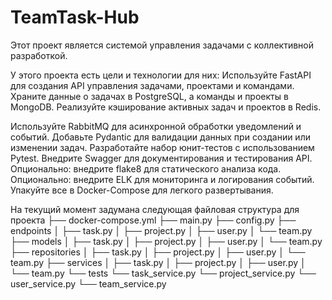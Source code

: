 # TeamTask-Hub
Этот проект является системой управления задачами с коллективной разработкой.

У этого проекта есть цели и технологии для них:
Используйте FastAPI для создания API управления задачами, проектами и командами.
Храните данные о задачах в PostgreSQL, а команды и проекты в MongoDB.
Реализуйте кэширование активных задач и проектов в Redis.

Используйте RabbitMQ для асинхронной обработки уведомлений и событий.
Добавьте Pydantic для валидации данных при создании или изменении задач.
Разработайте набор юнит-тестов с использованием Pytest.
Внедрите Swagger для документирования и тестирования API.
Опционально: внедрите flake8 для статического анализа кода.
Опционально: внедрите ELK для мониторинга и логирования событий.
Упакуйте все в Docker-Compose для легкого развертывания.

На текущий момент задумана следующая файловая структура для проекта
├── docker-compose.yml
├── main.py
├── config.py
├── endpoints
│   ├── task.py
│   ├── project.py
│   ├── user.py
│   └── team.py
├── models
│   ├── task.py
│   ├── project.py
│   ├── user.py
│   └── team.py
├── repositories
│   ├── task.py
│   ├── project.py
│   ├── user.py
│   └── team.py
├── services
│   ├── task.py
│   ├── project.py
│   ├── user.py
│   └── team.py
└── tests
    └── task_service.py
    └── project_service.py
    └── user_service.py
    └── team_service.py
